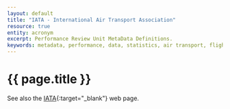 ```yaml
---
layout: default
title: "IATA - International Air Transport Association"
resource: true
entity: acronym
excerpt: Performance Review Unit MetaData Definitions.
keywords: metadata, performance, data, statistics, air transport, flights, europe, delay, safety
---
```

# {{ page.title }}

See also the [IATA](www.iata.org/){:target="_blank"} web page.